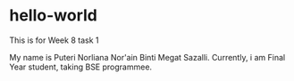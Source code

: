 # hello-world
This is for Week 8 task 1

My name is Puteri Norliana Nor'ain Binti Megat Sazalli. 
Currently, i am Final Year student, taking BSE programmee.
